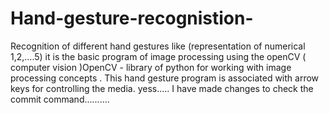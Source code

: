 # Hand-gesture-recognistion-
Recognition of different hand gestures like (representation of numerical 1,2,....5)
it is the basic program of image processing using the openCV ( computer vision )OpenCV - library of python for working with image processing concepts .
This hand gesture program is associated with arrow keys for controlling the media.
yess.....
I have made changes to check the commit command..........